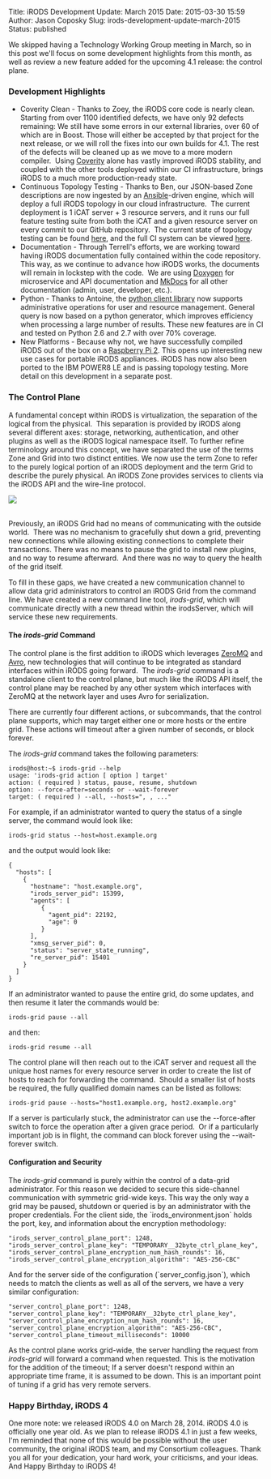 Title: iRODS Development Update: March 2015
Date: 2015-03-30 15:59
Author: Jason Coposky
Slug: irods-development-update-march-2015
Status: published

We skipped having a Technology Working Group meeting in March, so in
this post we'll focus on some development highlights from this month, as
well as review a new feature added for the upcoming 4.1 release: the
control plane.

<!--more-->

### Development Highlights

-   Coverity Clean - Thanks to Zoey, the iRODS core code is
    nearly clean. Starting from over 1100 identified defects, we have
    only 92 defects remaining: We still have some errors in our external
    libraries, over 60 of which are in Boost. Those will either be
    accepted by that project for the next release, or we will roll the
    fixes into our own builds for 4.1. The rest of the defects will be
    cleaned up as we move to a more modern compiler.  Using
    [Coverity](https://scan.coverity.com/projects/2605) alone has vastly
    improved iRODS stability, and coupled with the other tools
    deployed within our CI infrastructure, brings iRODS to a much more
    production-ready state.
-   Continuous Topology Testing - Thanks to Ben, our JSON-based Zone
    descriptions are now ingested by an
    [Ansible](http://www.ansible.com/ "Ansible")-driven engine, which
    will deploy a full iRODS topology in our cloud infrastructure.  The
    current deployment is 1 iCAT server + 3 resource servers, and it
    runs our full feature testing suite from both the iCAT and a given
    resource server on every commit to our GitHub repository.  The
    current state of topology testing can be found
    [here](https://jenkins.irods.org/view/1.%20Core%20Development/ "here"),
    and the full CI system can be viewed
    [here](https://jenkins.irods.org/ "here").
-   Documentation - Through Terrell's efforts, we are working toward
    having iRODS documentation fully contained within the code
    repository. This way, as we continue to advance how iRODS works, the
    documents will remain in lockstep with the code.  We are using
    [Doxygen](http://www.doxygen.org/ "Doxygen") for microservice and
    API documentation and [MkDocs](http://www.mkdocs.org/ "MkDocs") for
    all other documentation (admin, user, developer, etc.).
-   Python - Thanks to Antoine, the [python client
    library](https://github.com/irods/python-irodsclient) now supports
    administrative operations for user and resource management. General
    query is now based on a python generator, which improves efficiency
    when processing a large number of results. These new features are in
    CI and tested on Python 2.6 and 2.7 with over 70% coverage.
-   New Platforms - Because why not, we have successfully compiled iRODS
    out of the box on a [Raspberry Pi
    2](http://www.adafruit.com/products/2358 "Raspberry Pi 2"). This
    opens up interesting new use cases for portable iRODS appliances.
    iRODS has now also been ported to the IBM POWER8 LE and is passing
    topology testing. More detail on this development in a separate
    post.

### The Control Plane

A fundamental concept within iRODS is virtualization, the separation of
the logical from the physical.  This separation is provided by iRODS
along several different axes: storage, networking, authentication, and
other plugins as well as the iRODS logical namespace itself. To
further refine terminology around this concept, we have separated the
use of the terms Zone and Grid into two distinct entities. We now use
the term Zone to refer to the purely logical portion of an iRODS
deployment and the term Grid to describe the purely physical. An iRODS
Zone provides services to clients via the iRODS API and the wire-line
protocol.

<div class="full_image"><img src="{filename}/uploads/2015/03/ControlPlaneDiagram.jpg" /></div> 

Previously, an iRODS Grid had no means of communicating with the outside
world.  There was no mechanism to gracefully shut down a grid,
preventing new connections while allowing existing connections to
complete their transactions. There was no means to pause the grid to
install new plugins, and no way to resume afterward.  And there was no
way to query the health of the grid itself.

To fill in these gaps, we have created a new communication channel to
allow data grid administrators to control an iRODS Grid from the command
line. We have created a new command line tool, *irods-grid*, which will
communicate directly with a new thread within the irodsServer, which
will service these new requirements.

#### The *irods-grid* Command

The control plane is the first addition to iRODS which leverages
[ZeroMQ](http://zeromq.org/ "ZeroMQ") and
[Avro](https://avro.apache.org/ "Avro"), new technologies that will
continue to be integrated as standard interfaces within iRODS going
forward.  The *irods-grid* command is a standalone client to the control
plane, but much like the iRODS API itself, the control plane may be
reached by any other system which interfaces with ZeroMQ at the network
layer and uses Avro for serialization.

There are currently four different actions, or subcommands, that the
control plane supports, which may target either one or more hosts or the
entire grid. These actions will timeout after a given number of seconds,
or block forever.

The *irods-grid* command takes the following parameters:

    irods@host:~$ irods-grid --help
    usage: 'irods-grid action [ option ] target'
    action: ( required ) status, pause, resume, shutdown
    option: --force-after=seconds or --wait-forever
    target: ( required ) --all, --hosts=", , ..."

For example, if an administrator wanted to query the status of a single
server, the command would look like:

    irods-grid status --host=host.example.org

and the output would look like:

    {
      "hosts": [
        {
          "hostname": "host.example.org",
          "irods_server_pid": 15399,
          "agents": [
             {
               "agent_pid": 22192,
               "age": 0
             }
          ],
          "xmsg_server_pid": 0,
          "status": "server_state_running",
          "re_server_pid": 15401
        }
      ]
    }

If an administrator wanted to pause the entire grid, do some updates,
and then resume it later the commands would be:

    irods-grid pause --all

and then:

    irods-grid resume --all

The control plane will then reach out to the iCAT server and request all
the unique host names for every resource server in order to create the
list of hosts to reach for forwarding the command.  Should a smaller
list of hosts be required, the fully qualified domain names can be
listed as follows:

    irods-grid pause --hosts="host1.example.org, host2.example.org"

If a server is particularly stuck, the administrator can use the
--force-after switch to force the operation after a given grace period.
 Or if a particularly important job is in flight, the command can block
forever using the --wait-forever switch.

#### Configuration and Security

The *irods-grid* command is purely within the control of a data-grid
administrator. For this reason we decided to secure this side-channel
communication with symmetric grid-wide keys. This way the only way a
grid may be paused, shutdown or queried is by an administrator with the
proper credentials. For the client side, the \`irods\_environment.json\`
holds the port, key, and information about the encryption methodology:

    "irods_server_control_plane_port": 1248,
    "irods_server_control_plane_key": "TEMPORARY__32byte_ctrl_plane_key",
    "irods_server_control_plane_encryption_num_hash_rounds": 16,
    "irods_server_control_plane_encryption_algorithm": "AES-256-CBC"

And for the server side of the configuration (\`server\_config.json\`),
which needs to match the clients as well as all of the servers, we have
a very similar configuration:

    "server_control_plane_port": 1248,
    "server_control_plane_key": "TEMPORARY__32byte_ctrl_plane_key",
    "server_control_plane_encryption_num_hash_rounds": 16,
    "server_control_plane_encryption_algorithm": "AES-256-CBC",
    "server_control_plane_timeout_milliseconds": 10000

As the control plane works grid-wide, the server handling the request
from *irods-grid* will forward a command when requested. This is the
motivation for the addition of the timeout; If a server doesn't respond
within an appropriate time frame, it is assumed to be down. This is an
important point of tuning if a grid has very remote servers.

### Happy Birthday, iRODS 4

One more note: we released iRODS 4.0 on March 28, 2014. iRODS 4.0 is
officially one year old. As we plan to release iRODS 4.1 in just a few
weeks, I'm reminded that none of this would be possible without the user
community, the original iRODS team, and my Consortium colleagues. Thank
you all for your dedication, your hard work, your criticisms, and your
ideas. And Happy Birthday to iRODS 4!
